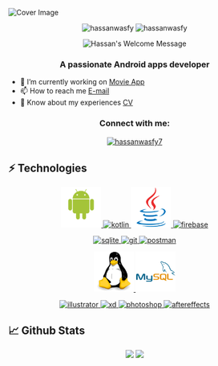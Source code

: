 ![Cover Image](https://4.bp.blogspot.com/-6vGvy4vCcvE/Xdcwnaf7XzI/AAAAAAAANZM/Io2mm8SXjmUVCo60byOn-XpLUpn54nizACLcBGAsYHQ/s1600/image1.gif)


<p align="center"> <img src="https://komarev.com/ghpvc/?username=hassanwasfy&label=Profile%20views&color=ac0000&style=plastic" alt="hassanwasfy" />
		   <img src="https://img.shields.io/github/followers/hassanwasfy?label=Followers&color=00aec3&style=plastic" alt="hassanwasfy" /> </p>


<p align="center">
		<img alt="Hassan's Welcome Message"
			 src="https://readme-typing-svg.herokuapp.com?size=30&background=45E5FF00&center=true&vCenter=true&lines=%F0%9F%91%8B%F0%9F%8F%BC+Hi+there!+I'm+Hassan+.+.+.+.">
</p>

<h3 align="center">A passionate Android apps developer</h3>

- 🔭 I’m currently working on [Movie App](https://www.github.com/hassanwasfy/Movie)
- 📫 How to reach me [E-mail](hassanwasfy7@gmail.com)
- 📄 Know about my experiences [CV](https://drive.google.com/file/d/1qdEnRviHmXShjyWpvSBNcNcMl--NEdVH/view?usp=sharing)

<h3 align="center">Connect with me:</h3>
<p align="center">
<a href="https://linkedin.com/in/hassanwasfy7" target="blank"><img align="center" src="https://raw.githubusercontent.com/rahuldkjain/github-profile-readme-generator/master/src/images/icons/Social/linked-in-alt.svg" alt="hassanwasfy7" height="80" width="80" /></a>
</p>

## ⚡ Technologies
<p align="center"> <a href="https://developer.android.com" target="_blank" rel="noreferrer"> <img src="https://raw.githubusercontent.com/devicons/devicon/master/icons/android/android-original-wordmark.svg" alt="android" width="80" height="80"/> </a> 
<a href="https://kotlinlang.org" target="_blank" rel="noreferrer"> <img src="https://www.vectorlogo.zone/logos/kotlinlang/kotlinlang-icon.svg" alt="kotlin" width="80" height="80"/> </a> <a href="https://www.java.com" target="_blank" rel="noreferrer"> <img src="https://raw.githubusercontent.com/devicons/devicon/master/icons/java/java-original.svg" alt="java" width="80" height="80"/> </a> <a href="https://firebase.google.com/" target="_blank" rel="noreferrer"> <img src="https://www.vectorlogo.zone/logos/firebase/firebase-icon.svg" alt="firebase" width="80" height="80"/> </a> 
  
<p align="center"> <a href="https://www.sqlite.org/" target="_blank" rel="noreferrer"> <img src="https://www.vectorlogo.zone/logos/sqlite/sqlite-icon.svg" alt="sqlite" width="80" height="80"/> </a> <a href="https://git-scm.com/" target="_blank" rel="noreferrer"> <img src="https://www.vectorlogo.zone/logos/git-scm/git-scm-icon.svg" alt="git" width="80" height="80"/> </a>   <a href="https://postman.com" target="_blank" rel="noreferrer"> <img src="https://www.vectorlogo.zone/logos/getpostman/getpostman-icon.svg" alt="postman" width="80" height="80"/> </a> 
   
<p align="center"> <a href="https://www.linux.org/" target="_blank" rel="noreferrer"> <img src="https://raw.githubusercontent.com/devicons/devicon/master/icons/linux/linux-original.svg" alt="linux" width="80" height="80"/> </a> 
  <a href="https://www.mysql.com/" target="_blank" rel="noreferrer"> <img src="https://raw.githubusercontent.com/devicons/devicon/master/icons/mysql/mysql-original-wordmark.svg" alt="mysql" width="80" height="80"/> </a> 
  
<p align="center"> <a href="https://www.adobe.com/in/products/illustrator.html" target="_blank" rel="noreferrer"> <img src="https://www.vectorlogo.zone/logos/adobe_illustrator/adobe_illustrator-icon.svg" alt="illustrator" width="80" height="80"/> </a>   
  <a href="https://www.adobe.com/products/xd.html" target="_blank" rel="noreferrer"> <img src="https://cdn.worldvectorlogo.com/logos/adobe-xd.svg" alt="xd" width="80" height="80"/> </a> <a href="https://www.adobe.com/products/xd.html" target="_blank" rel="noreferrer"> <img src="https://cdn.worldvectorlogo.com/logos/photoshop-cc-4.svg" alt="photoshop" width="80" height="80"/> </a>  <a href="https://www.adobe.com/products/aftereffects.html" target="_blank" rel="noreferrer"> <img src="https://cdn.worldvectorlogo.com/logos/after-effects-cc.svg" alt="aftereffects" width="80" height="80"/> </a>
  
  


## 📈 Github Stats

<p align = "center">
	<img src = "https://github-readme-stats.vercel.app/api?username=hassanwasfy&theme=react&hide_border=false"width=400>
  <img src = "https://github-readme-streak-stats.herokuapp.com?user=hassanwasfy&theme=react&hide_border=false&include_all_commits=false&count_private=true" width=400>
</p>


